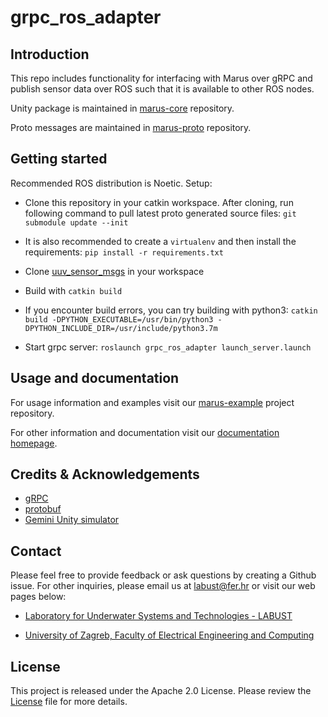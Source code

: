 # grpc_ros_adapter

## Introduction

This repo includes functionality for interfacing with Marus over gRPC and publish sensor data over ROS such that it is available to other ROS nodes.

Unity package is maintained in [marus-core](https://github.com/MARUSimulator/marus-core) repository.

Proto messages are maintained in [marus-proto](https://github.com/MARUSimulator/marus-proto) repository.

## Getting started
Recommended ROS distribution is Noetic.
 Setup:
* Clone this repository in your catkin workspace.
After cloning, run following command to pull latest proto generated source files:
`git submodule update --init`

* It is also recommended to create a `virtualenv` and then install the requirements:
`pip install -r requirements.txt`

* Clone [uuv_sensor_msgs](https://github.com/labust/uuv_sensor_msgs) in your workspace

* Build with `catkin build`

* If you encounter build errors, you can try building with python3:
`catkin build -DPYTHON_EXECUTABLE=/usr/bin/python3 -DPYTHON_INCLUDE_DIR=/usr/include/python3.7m`

* Start grpc server:
`roslaunch grpc_ros_adapter launch_server.launch`

## Usage and documentation

For usage information and examples visit our [marus-example](https://github.com/MARUSimulator/marus-example) project repository.

For other information and documentation visit our [documentation homepage](https://marusimulator.github.io).

## Credits & Acknowledgements


* [gRPC](https://github.com/grpc/grpc)
* [protobuf](https://github.com/protocolbuffers/protobuf)
* [Gemini Unity simulator](https://github.com/Gemini-team/Gemini)


## Contact
Please feel free to provide feedback or ask questions by creating a Github issue. For other inquiries, please email us at labust@fer.hr or visit our web pages below:
* [Laboratory for Underwater Systems and Technologies - LABUST](https://labust.fer.hr/)

* [University of Zagreb, Faculty of Electrical Engineering and Computing](https://www.fer.unizg.hr/en)

## License
This project is released under the Apache 2.0 License. Please review the [License](https://github.com/MARUSimulator/grpc_ros_adapter/blob/dev/LICENSE) file for more details.